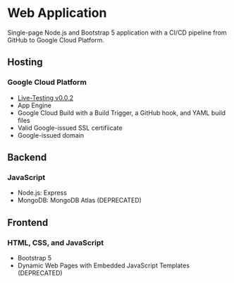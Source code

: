 # Web Application
Single-page Node.js and Bootstrap 5 application with a CI/CD pipeline from GitHub to Google Cloud Platform.

## Hosting
### Google Cloud Platform
* [Live-Testing v0.0.2](https://www.niicode.com)
* App Engine
* Google Cloud Build with a Build Trigger, a GitHub hook, and YAML build files
* Valid Google-issued SSL certifiicate
* Google-issued domain
## Backend
### JavaScript
* Node.js: Express
* MongoDB: MongoDB Atlas (DEPRECATED)
## Frontend
### HTML, CSS, and JavaScript
* Bootstrap 5
* Dynamic Web Pages with Embedded JavaScript Templates (DEPRECATED)
